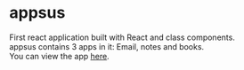 # appsus

First react application built with React and class components. <br>
appsus contains 3 apps in it: Email, notes and books. <br>
You can view the app <a href="https://reembd.github.io/appsus/">here</a>.
